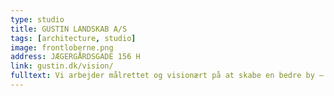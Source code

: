 ```yaml
---
type: studio
title: GUSTIN LANDSKAB A/S
tags: [architecture, studio]
image: frontloberne.png
address: JÆGERGÅRDSGADE 156 H
link: gustin.dk/vision/
fulltext: Vi arbejder målrettet og visionært på at skabe en bedre by – med flere oplevelser, mere poesi og mere liv.
---
```

